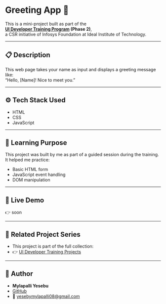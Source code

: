 # Greeting App 👋

This is a mini-project built as part of the  
**[UI Developer Training Program](https://github.com/MylapalliYesebu/UI-Developer-Training-Projects.git) (Phase 2)**,  
a CSR initiative of Infosys Foundation at Ideal Institute of Technology.

---

## 📋 Description

This web page takes your name as input and displays a greeting message like:  
“Hello, [Name]! Nice to meet you.”

---

## ⚙️ Tech Stack Used

- HTML  
- CSS  
- JavaScript  

---

## 🧠 Learning Purpose

This project was built by me as part of a guided session during the training.  
It helped me practice:

- Basic HTML form
- JavaScript event handling
- DOM manipulation

---

## 🧪 Live Demo

👉 soon

---

## 🔗 Related Project Series

- This project is part of the full collection:  
- 👉 [UI Developer Training Projects](https://github.com/MylapalliYesebu/UI-Developer-Training-Projects)

---

## 👤 Author

- **Mylapalli Yesebu**  
- [GitHub](https://github.com/MylapalliYesebu)  
- 📧 [yesebymylapalli08@gmail.com](mailto:yesebymylapalli08@gmail.com)
